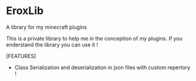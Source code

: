 # EroxLib
A library for my minecraft plugins

This is a private library to help me in
the conception of my plugins. If you
enderstand the library you can use it !

[FEATURES]

- Class Serialization and deserialization 
in json files with custom repertory !
